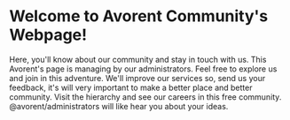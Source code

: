 # Welcome to Avorent Community's Webpage!

  Here, you'll know about our community and stay in touch with us. This Avorent's page is managing by our administrators.
Feel free to explore us and join in this adventure.
  We'll improve our services so, send us your feedback, it's will very important to make a better place and better community. Visit the hierarchy and see our careers in this free community.
@avorent/administrators will like hear you about your ideas.


